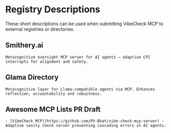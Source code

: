 # Registry Descriptions

These short descriptions can be used when submitting VibeCheck MCP to external registries or directories.

## Smithery.ai
```
Metacognitive oversight MCP server for AI agents – adaptive CPI interrupts for alignment and safety.
```

## Glama Directory
```
Metacognitive layer for Llama-compatible agents via MCP. Enhances reflection, accountability and robustness.
```

## Awesome MCP Lists PR Draft
```
- [VibeCheck MCP](https://github.com/PV-Bhat/vibe-check-mcp-server) - Adaptive sanity check server preventing cascading errors in AI agents.
```

